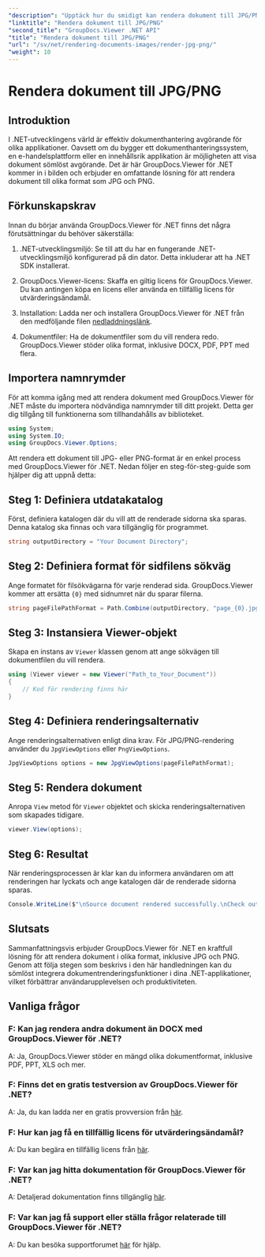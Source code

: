 ```yaml
---
"description": "Upptäck hur du smidigt kan rendera dokument till JPG/PNG i .NET med GroupDocs.Viewer för förbättrad användarupplevelse och produktivitet."
"linktitle": "Rendera dokument till JPG/PNG"
"second_title": "GroupDocs.Viewer .NET API"
"title": "Rendera dokument till JPG/PNG"
"url": "/sv/net/rendering-documents-images/render-jpg-png/"
"weight": 10
---
```


# Rendera dokument till JPG/PNG

## Introduktion

I .NET-utvecklingens värld är effektiv dokumenthantering avgörande för olika applikationer. Oavsett om du bygger ett dokumenthanteringssystem, en e-handelsplattform eller en innehållsrik applikation är möjligheten att visa dokument sömlöst avgörande. Det är här GroupDocs.Viewer för .NET kommer in i bilden och erbjuder en omfattande lösning för att rendera dokument till olika format som JPG och PNG.

## Förkunskapskrav

Innan du börjar använda GroupDocs.Viewer för .NET finns det några förutsättningar du behöver säkerställa:

1. .NET-utvecklingsmiljö: Se till att du har en fungerande .NET-utvecklingsmiljö konfigurerad på din dator. Detta inkluderar att ha .NET SDK installerat.

2. GroupDocs.Viewer-licens: Skaffa en giltig licens för GroupDocs.Viewer. Du kan antingen köpa en licens eller använda en tillfällig licens för utvärderingsändamål.

3. Installation: Ladda ner och installera GroupDocs.Viewer för .NET från den medföljande filen [nedladdningslänk](https://releases.groupdocs.com/viewer/net/).

4. Dokumentfiler: Ha de dokumentfiler som du vill rendera redo. GroupDocs.Viewer stöder olika format, inklusive DOCX, PDF, PPT med flera.

## Importera namnrymder

För att komma igång med att rendera dokument med GroupDocs.Viewer för .NET måste du importera nödvändiga namnrymder till ditt projekt. Detta ger dig tillgång till funktionerna som tillhandahålls av biblioteket.

```csharp
using System;
using System.IO;
using GroupDocs.Viewer.Options;
```

Att rendera ett dokument till JPG- eller PNG-format är en enkel process med GroupDocs.Viewer för .NET. Nedan följer en steg-för-steg-guide som hjälper dig att uppnå detta:

## Steg 1: Definiera utdatakatalog

Först, definiera katalogen där du vill att de renderade sidorna ska sparas. Denna katalog ska finnas och vara tillgänglig för programmet.

```csharp
string outputDirectory = "Your Document Directory";
```

## Steg 2: Definiera format för sidfilens sökväg

Ange formatet för filsökvägarna för varje renderad sida. GroupDocs.Viewer kommer att ersätta `{0}` med sidnumret när du sparar filerna.

```csharp
string pageFilePathFormat = Path.Combine(outputDirectory, "page_{0}.jpg");
```

## Steg 3: Instansiera Viewer-objekt

Skapa en instans av `Viewer` klassen genom att ange sökvägen till dokumentfilen du vill rendera.

```csharp
using (Viewer viewer = new Viewer("Path_to_Your_Document"))
{
    // Kod för rendering finns här
}
```

## Steg 4: Definiera renderingsalternativ

Ange renderingsalternativen enligt dina krav. För JPG/PNG-rendering använder du `JpgViewOptions` eller `PngViewOptions`.

```csharp
JpgViewOptions options = new JpgViewOptions(pageFilePathFormat);
```

## Steg 5: Rendera dokument

Anropa `View` metod för `Viewer` objektet och skicka renderingsalternativen som skapades tidigare.

```csharp
viewer.View(options);
```

## Steg 6: Resultat

När renderingsprocessen är klar kan du informera användaren om att renderingen har lyckats och ange katalogen där de renderade sidorna sparas.

```csharp
Console.WriteLine($"\nSource document rendered successfully.\nCheck output in {outputDirectory}.");
```

## Slutsats

Sammanfattningsvis erbjuder GroupDocs.Viewer för .NET en kraftfull lösning för att rendera dokument i olika format, inklusive JPG och PNG. Genom att följa stegen som beskrivs i den här handledningen kan du sömlöst integrera dokumentrenderingsfunktioner i dina .NET-applikationer, vilket förbättrar användarupplevelsen och produktiviteten.

## Vanliga frågor

### F: Kan jag rendera andra dokument än DOCX med GroupDocs.Viewer för .NET?

A: Ja, GroupDocs.Viewer stöder en mängd olika dokumentformat, inklusive PDF, PPT, XLS och mer.

### F: Finns det en gratis testversion av GroupDocs.Viewer för .NET?

A: Ja, du kan ladda ner en gratis provversion från [här](https://releases.groupdocs.com/).

### F: Hur kan jag få en tillfällig licens för utvärderingsändamål?

A: Du kan begära en tillfällig licens från [här](https://purchase.groupdocs.com/temporary-license/).

### F: Var kan jag hitta dokumentation för GroupDocs.Viewer för .NET?

A: Detaljerad dokumentation finns tillgänglig [här](https://tutorials.groupdocs.com/viewer/net/).

### F: Var kan jag få support eller ställa frågor relaterade till GroupDocs.Viewer för .NET?

A: Du kan besöka supportforumet [här](https://forum.groupdocs.com/c/viewer/9) för hjälp.